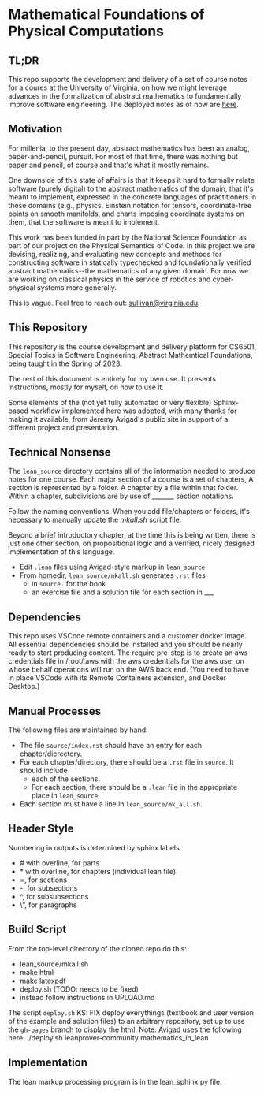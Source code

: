 
Mathematical Foundations of Physical Computations
=================================================

TL;DR
-----

This repo supports the development and delivery of a
set of course notes for a coures at the University of 
Virginia, on how we might leverage advances in the
formalization of abstract mathematics to fundamentally
improve software engineering. The deployed notes as of
now are [here](https://www.computingfoundations.org).

Motivation
----------

For millenia, to the present day, abstract mathematics
has been an analog, paper-and-pencil, pursuit.  For most
of that time, there was nothing but paper and pencil, of
course and that's what it mostly remains.
 
 
One downside of this state of affairs is that it keeps
it hard to formally relate software (purely digital) to
the abstract mathematics of the domain, that it's meant 
to implement, expressed in the concrete languages of
practitioners in these domains (e.g., physics, Einstein
notation for tensors, coordinate-free points on smooth
manifolds, and charts imposing coordinate systems on them,
that the software is meant to implement.

This work has been funded in part by the National Science Foundation as part of our project on the Physical Semantics
of Code. In this project we are devising, realizing, and 
evaluating new concepts and methods for constructing software
in statically typechecked and foundationally verified abstract
mathematics--the mathematics of any given domain. For now we
are working on classical physics in the service of robotics 
and cyber-physical systems more generally.

This is vague. Feel free to reach out: sullivan@virginia.edu.

This Repository
---------------

This repository is the course development and delivery platform for CS6501, Special Topics in Software Engineering, Abstract Mathemtical Foundations, being taught in the Spring of 2023.

The rest of this document is entirely for my own use. It presents instructions, mostly for myself, on how to use it.

Some elements of the (not yet fully automated or very flexible) Sphinx-based workflow implemented here was adopted, with many thanks for making it available, from Jeremy Avigad's public site in support of a different project and presentation.

Technical Nonsense
------------------

The `lean_source` directory contains all of the information needed to produce notes for one course. Each major section of
a course is a set of chapters, A section is represented by a
folder. A chapter by a file within that folder. Within a chapter,
subdivisions are by use of _______ section notations. 

Follow the naming conventions. When you add file/chapters or 
folders, it's necessary to manually update the *mkall.sh* script 
file.

Beyond a brief introductory chapter, at the time this is being
written, there is just one other section, on propositional logic
and a verified, nicely designed implementation of this language.

- Edit `.lean` files using Avigad-style markup in `lean_source`
- From homedir, `lean_source/mkall.sh` generates `.rst` files 
  - in `source.` for the book
  - an exercise file and a solution file for each section in ___

Dependencies
------------
This repo uses VSCode remote containers and a customer docker
image. All essential dependencies should be installed and you
should be nearly ready to start producing content. The require
pre-step is to create an aws credentials file in /root/.aws with
the aws credentials for the aws user on whose behalf operations
will run on the AWS back end. (You need to have in place VSCode with its Remote Containers extension, and Docker Desktop.)

Manual Processes
----------------

The following files are maintained by hand:
- The file `source/index.rst` should have an entry for each chapter/dicrectory.
- For each chapter/directory, there should be a `.rst` file in `source`. It should include
  - each of the sections.
  - For each section, there should be a `.lean` file in the appropriate place in `lean_source`.
- Each section must have a line in `lean_source/mk_all.sh`.

Header Style
------------

Numbering in outputs is determined by sphinx labels

- \# with overline, for parts
- \* with overline, for chapters (individual lean file)
- \=, for sections
- \-, for subsections
- \^, for subsubsections
- \“, for paragraphs

Build Script
------------

From the top-level directory of the cloned repo do this:

- lean_source/mkall.sh
- make html
- make latexpdf
- deploy.sh (TODO: needs to be fixed)
- instead follow instructions in UPLOAD.md
  
The script `deploy.sh` KS: FIX deploy everythings (textbook
and user version of the example and solution files) to an
arbitrary repository, set up to use the `gh-pages` branch
to display the html. Note: Avigad uses the following here:
./deploy.sh leanprover-community mathematics_in_lean

Implementation
--------------

The lean markup processing program is in the lean_sphinx.py
file.

